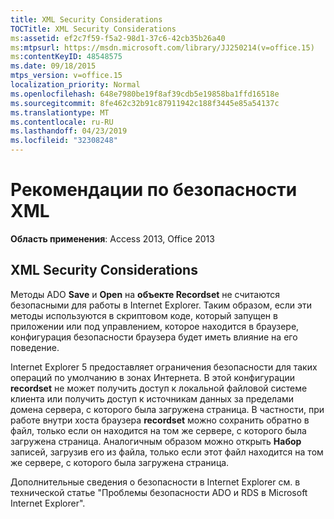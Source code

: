 ```yaml
---
title: XML Security Considerations
TOCTitle: XML Security Considerations
ms:assetid: ef2c7f59-f5a2-98d1-37c6-42cb35b26a40
ms:mtpsurl: https://msdn.microsoft.com/library/JJ250214(v=office.15)
ms:contentKeyID: 48548575
ms.date: 09/18/2015
mtps_version: v=office.15
localization_priority: Normal
ms.openlocfilehash: 648e7980be19f8af39cdb5e19858ba1ffd16518e
ms.sourcegitcommit: 8fe462c32b91c87911942c188f3445e85a54137c
ms.translationtype: MT
ms.contentlocale: ru-RU
ms.lasthandoff: 04/23/2019
ms.locfileid: "32308248"
---
```

# <a name="xml-security-considerations"></a>Рекомендации по безопасности XML


**Область применения**: Access 2013, Office 2013

## <a name="xml-security-considerations"></a>XML Security Considerations

Методы ADO **Save** и **Open** на **объекте Recordset** не считаются безопасными для работы в Internet Explorer. Таким образом, если эти методы используются в скриптовом коде, который запущен в приложении или под управлением, которое находится в браузере, конфигурация безопасности браузера будет иметь влияние на его поведение.

Internet Explorer 5 предоставляет ограничения безопасности для таких операций по умолчанию в зонах Интернета. В этой конфигурации **recordset** не может получить доступ к локальной файловой системе клиента или получить доступ к источникам данных за пределами домена сервера, с которого была загружена страница. В частности, при работе внутри хоста браузера **recordset** можно сохранить обратно в файл, только если он находится на том же сервере, с которого была загружена страница. Аналогичным образом можно открыть **Набор** записей, загрузив его из файла, только если этот файл находится на том же сервере, с которого была загружена страница.

Дополнительные сведения о безопасности в Internet Explorer см. в технической статье "Проблемы безопасности ADO и RDS в Microsoft Internet Explorer".


